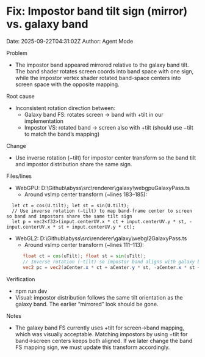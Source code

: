 # Fix: Impostor band tilt sign (mirror) vs. galaxy band

Date: 2025-09-22T04:31:02Z
Author: Agent Mode

Problem
- The impostor band appeared mirrored relative to the galaxy band tilt. The band shader rotates screen coords into band space with one sign, while the impostor vertex shader rotated band-space centers into screen space with the opposite mapping.

Root cause
- Inconsistent rotation direction between:
  - Galaxy band FS: rotates screen -> band with +tilt in our implementation
  - Impostor VS: rotated band -> screen also with +tilt (should use −tilt to match the band’s mapping)

Change
- Use inverse rotation (−tilt) for impostor center transform so the band tilt and impostor distribution share the same sign.

Files/lines
- WebGPU: D:\Github\abyss\src\renderer\galaxy\webgpuGalaxyPass.ts
  - Around vsImp center transform (~lines 183–185):
```wgsl path=D:\Github\abyss\src\renderer\galaxy\webgpuGalaxyPass.ts start=181
  let ct = cos(U.tilt); let st = sin(U.tilt);
  // Use inverse rotation (−tilt) to map band-frame center to screen so band and impostors share the same tilt sign
  let p = vec2<f32>(input.centerUV.x * ct + input.centerUV.y * st, -input.centerUV.x * st + input.centerUV.y * ct);
```
- WebGL2: D:\Github\abyss\src\renderer\galaxy\webgl2GalaxyPass.ts
  - Around vsImp center transform (~lines 111–113):
```glsl path=D:\Github\abyss\src\renderer\galaxy\webgl2GalaxyPass.ts start=109
      float ct = cos(uTilt); float st = sin(uTilt);
      // Inverse rotation (−tilt) so impostor band aligns with galaxy band tilt
      vec2 pc = vec2(aCenter.x * ct + aCenter.y * st, -aCenter.x * st + aCenter.y * ct);
```

Verification
- npm run dev
- Visual: impostor distribution follows the same tilt orientation as the galaxy band. The earlier “mirrored” look should be gone.

Notes
- The galaxy band FS currently uses +tilt for screen→band mapping, which was visually acceptable. Matching impostors by using −tilt for band→screen centers keeps both aligned. If we later change the band FS mapping sign, we must update this transform accordingly.
